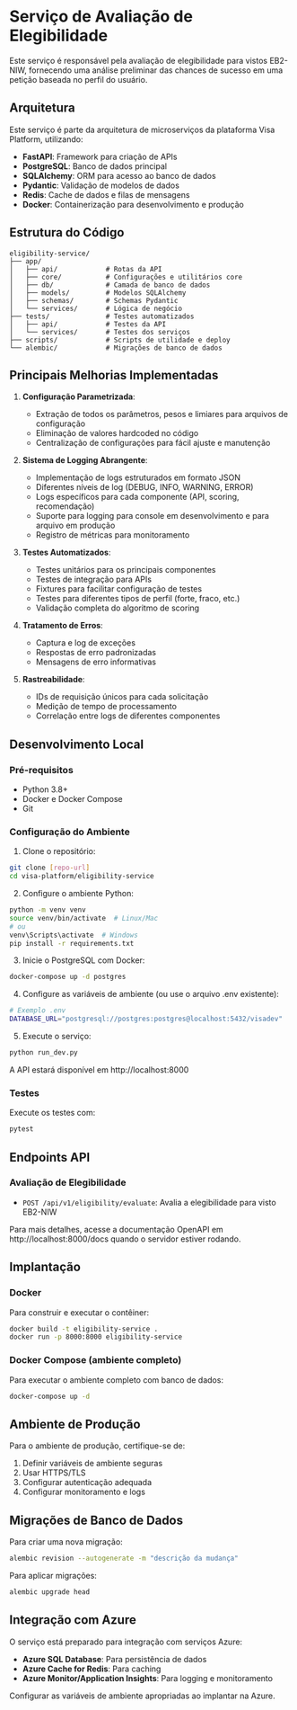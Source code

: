 # Serviço de Avaliação de Elegibilidade

Este serviço é responsável pela avaliação de elegibilidade para vistos EB2-NIW, fornecendo uma análise preliminar das chances de sucesso em uma petição baseada no perfil do usuário.

## Arquitetura

Este serviço é parte da arquitetura de microserviços da plataforma Visa Platform, utilizando:

- **FastAPI**: Framework para criação de APIs
- **PostgreSQL**: Banco de dados principal
- **SQLAlchemy**: ORM para acesso ao banco de dados
- **Pydantic**: Validação de modelos de dados
- **Redis**: Cache de dados e filas de mensagens
- **Docker**: Containerização para desenvolvimento e produção

## Estrutura do Código

```
eligibility-service/
├── app/
│   ├── api/            # Rotas da API
│   ├── core/           # Configurações e utilitários core
│   ├── db/             # Camada de banco de dados
│   ├── models/         # Modelos SQLAlchemy
│   ├── schemas/        # Schemas Pydantic
│   └── services/       # Lógica de negócio
├── tests/              # Testes automatizados
│   ├── api/            # Testes da API
│   └── services/       # Testes dos serviços
├── scripts/            # Scripts de utilidade e deploy
└── alembic/            # Migrações de banco de dados
```

## Principais Melhorias Implementadas

1. **Configuração Parametrizada**:
   - Extração de todos os parâmetros, pesos e limiares para arquivos de configuração
   - Eliminação de valores hardcoded no código
   - Centralização de configurações para fácil ajuste e manutenção

2. **Sistema de Logging Abrangente**:
   - Implementação de logs estruturados em formato JSON
   - Diferentes níveis de log (DEBUG, INFO, WARNING, ERROR)
   - Logs específicos para cada componente (API, scoring, recomendação)
   - Suporte para logging para console em desenvolvimento e para arquivo em produção
   - Registro de métricas para monitoramento

3. **Testes Automatizados**:
   - Testes unitários para os principais componentes
   - Testes de integração para APIs
   - Fixtures para facilitar configuração de testes
   - Testes para diferentes tipos de perfil (forte, fraco, etc.)
   - Validação completa do algoritmo de scoring

4. **Tratamento de Erros**:
   - Captura e log de exceções
   - Respostas de erro padronizadas
   - Mensagens de erro informativas

5. **Rastreabilidade**:
   - IDs de requisição únicos para cada solicitação
   - Medição de tempo de processamento
   - Correlação entre logs de diferentes componentes

## Desenvolvimento Local

### Pré-requisitos

- Python 3.8+
- Docker e Docker Compose
- Git

### Configuração do Ambiente

1. Clone o repositório:
```bash
git clone [repo-url]
cd visa-platform/eligibility-service
```

2. Configure o ambiente Python:
```bash
python -m venv venv
source venv/bin/activate  # Linux/Mac
# ou 
venv\Scripts\activate  # Windows
pip install -r requirements.txt
```

3. Inicie o PostgreSQL com Docker:
```bash
docker-compose up -d postgres
```

4. Configure as variáveis de ambiente (ou use o arquivo .env existente):
```bash
# Exemplo .env
DATABASE_URL="postgresql://postgres:postgres@localhost:5432/visadev"
```

5. Execute o serviço:
```bash
python run_dev.py
```

A API estará disponível em http://localhost:8000

### Testes

Execute os testes com:
```bash
pytest
```

## Endpoints API

### Avaliação de Elegibilidade

- `POST /api/v1/eligibility/evaluate`: Avalia a elegibilidade para visto EB2-NIW

Para mais detalhes, acesse a documentação OpenAPI em http://localhost:8000/docs quando o servidor estiver rodando.

## Implantação

### Docker

Para construir e executar o contêiner:

```bash
docker build -t eligibility-service .
docker run -p 8000:8000 eligibility-service
```

### Docker Compose (ambiente completo)

Para executar o ambiente completo com banco de dados:

```bash
docker-compose up -d
```

## Ambiente de Produção

Para o ambiente de produção, certifique-se de:

1. Definir variáveis de ambiente seguras
2. Usar HTTPS/TLS
3. Configurar autenticação adequada
4. Configurar monitoramento e logs

## Migrações de Banco de Dados

Para criar uma nova migração:

```bash
alembic revision --autogenerate -m "descrição da mudança"
```

Para aplicar migrações:

```bash
alembic upgrade head
```

## Integração com Azure

O serviço está preparado para integração com serviços Azure:

- **Azure SQL Database**: Para persistência de dados
- **Azure Cache for Redis**: Para caching
- **Azure Monitor/Application Insights**: Para logging e monitoramento

Configurar as variáveis de ambiente apropriadas ao implantar na Azure.